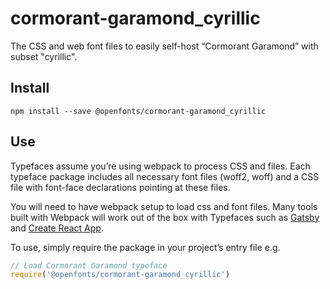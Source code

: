 
# cormorant-garamond_cyrillic

The CSS and web font files to easily self-host “Cormorant Garamond” with subset "cyrillic".

## Install

`npm install --save @openfonts/cormorant-garamond_cyrillic`

## Use

Typefaces assume you’re using webpack to process CSS and files. Each typeface
package includes all necessary font files (woff2, woff) and a CSS file with
font-face declarations pointing at these files.

You will need to have webpack setup to load css and font files. Many tools built
with Webpack will work out of the box with Typefaces such as [Gatsby](https://github.com/gatsbyjs/gatsby)
and [Create React App](https://github.com/facebookincubator/create-react-app).

To use, simply require the package in your project’s entry file e.g.

```javascript
// Load Cormorant Garamond typeface
require('@openfonts/cormorant-garamond_cyrillic')
```
